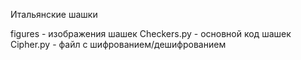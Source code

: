 Итальянские шашки

figures - изображения шашек
Checkers.py - основной код шашек
Сipher.py - файл с шифрованием/дешифрованием
